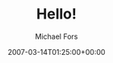 ---
title: 'Hello!'
posts: 6
hash: 't109'
author: 'Michael Fors'
date: 2007-03-14T01:25:00+00:00
sources:
  - http://forums.tokipona.org/viewtopic.php%3Ft=109.html
---